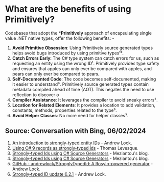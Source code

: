 # What are the benefits of using Primitively?

Codebases that adopt the ***Primitively** approach of encapsulating single value .NET native types, offer the following benefits: -

1. **Avoid Primitive Obsession**: Using Primitively source generated types helps avoid bugs introduced by using primitive types¹².
2. **Catch Errors Early**: The C# type system can catch errors for us, such as requesting an entity using the wrong ID¹. Primitively provides type safety and ensures that apples can only ever be compared with apples, and pears can only ever be compared to pears. 
3. **Self-Documented Code**: The code becomes self-documented, making it easier to understand³. Primitively source generated types contain metadata compiled ahead of time (AOT). This negates the need to use reflection to discover o
4. **Compiler Assistance**: It leverages the compiler to avoid sneaky errors³.
5. **Location for Related Elements**: It provides a location to add validation, constants, methods, properties related to the type³.
6. **Avoid Helper Classes**: No more need for helper classes³.

## Source: Conversation with Bing, 06/02/2024

1. [An introduction to strongly-typed entity IDs](https://andrewlock.net/using-strongly-typed-entity-ids-to-avoid-primitive-obsession-part-1/) - Andrew Lock.
2. [Using C# 9 records as strongly-typed ids](https://thomaslevesque.com/2020/10/30/using-csharp-9-records-as-strongly-typed-ids/) - Thomas Levesque.
3. [Strongly-typed Ids using C# Source Generators](https://bing.com/search?q=benefits+of+strongly-typed+Ids+in+C%23) - Meziantou's blog.
4. [Strongly-typed Ids using C# Source Generators](https://www.meziantou.net/strongly-typed-ids-with-csharp-source-generators.htm) - Meziantou's blog.
5. [GitHub - andrewlock/StronglyTypedId: A Rosyln-powered generator](https://github.com/andrewlock/StronglyTypedId) - Andrew Lock.
6. [Strongly-typed ID update 0.2.1](https://andrewlock.net/strongly-typed-id-updates/) - Andrew Lock.